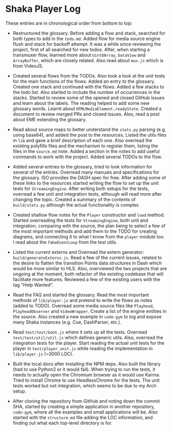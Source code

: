 # Shaka Player Log

These entries are in chronological order from bottom to top:

- Restructured the glossary. Before adding a flow and stack, searched for both types to add in the `todo.md`. Added flow for media source engine flush and stack for backoff attempt. It was a while since reviewing the project, first of all searched for new todos. After, when starting a transmuxer flow, learned more about `Uint8Array`, `DataView` and `ArrayBuffer`, which are closely related. Also read about `mux.js` which is from VideoJS.

- Created several flows from the TODOs. Also took a look at the unit tests for the main functions of the flows. Added an entry to the glossary. Created one stack and continued with the flows. Added a few stacks to the todo list. Also started to include the number of occurrences in the stacks. Started to review some of the opened and closed GitHub issues and learn about the labels. The reading helped to add some new glossary words. Learnt about `HTMLMediaElement.readyState`. Created a document to review merged PRs and closed issues. Also, read a post about EME extending the glossary.

- Read about source maps to better understand the `stats.py` parsing (e.g. using base64), and added the post to the resources. Listed the utils files in `lib` and gave a brief description of each one. Also overread the existing polyfills files and the mechanism to register them, listing the files in the `source.md` note. Added a section in the notes to add useful commands to work with the project. Added several TODOs to the flow.

- Added several entries to the glossary, tried to look information for several of the entries. Overread many manuals and specifications for the glossary. ISO provides the DASH spec for free. After adding some of these links to the resources started writing the flow to set up the unit tests for `StreamingEngine`. After writing both setups for the tests, overread a few unit and integration tests, although will read more after changing the topic. Created a summary of the contents of `build/stats.py` although the actual functionality is complex.

- Created shallow flow notes for the `Player` constructor and `load` method. Started overreading the tests for `StreamingEngine`, both unit and integration, comparing with the source, the plan being to select a few of the most important methods and add them to the TODO for creating diagrams, and connecting it to what I know from the `player` module too. I read about the `fakeEventLoop` from the test utils.

- Listed the current externs and Overread the extern generator: `build/generateExterns.js`. Read a few of the current issues, related to the desire to flatten the transition Points data structures in Dash which would be more similar to HLS. Also, overviewed the two projects that are ongoing at the moment, both refactor of the existing codebase that will facilitate more features. Reviewed a few of the existing users with the tag "Help Wanted".

- Read the FAQ and started the glossary. Read the most important methods of `lib/player.js` and pretend to write the flows as notes (added to TODO). Overread some media source files like `Playhead`, `PlayheadObserver` and `VideoWrapper`. Create a list of the engine entities in the source. Also created a new example in `code-gym` to log and expose many Shaka instances (e.g. Cue, DashParser, etc.).

- Read `test/test/boot.js` where it sets up all the tests. Overread `test/test/util/util.js` which defines generic utils. Also, overread the integration tests for the player. Start reading the actual unit tests for the player in `test/player_unit.js` while reading the implementation in `lib/player.js` (~3000 LOC).

- Built the local docs after installing the NPM deps. Also built the library (had to use Python2 or it would fail). When trying to run the tests, it needs to actually open the Chromium browser as it would use Karma. Tried to install Chrome to use HeadlessChrome for the tests. The unit tests worked but not integration, which seems to be due to my Arch setup.

- After cloning the repository from GitHub and noting down the commit SHA, started by creating a simple application in another repository, `code-gym`, where all the examples and small applications will be. Also started with the `structure.md` file adding the LOC information, and finding out what each top-level directory is for.

